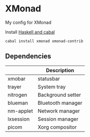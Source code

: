# XMonad

My config for XMonad

Install [Haskell and cabal](https://www.haskell.org/downloads/)

`cabal install xmonad xmonad-contrib`

## Dependencies

|                | Description                |
|----------------|----------------------------|
| xmobar         | statusbar                  |
| trayer         | System tray                |
| nitrogen       | Background setter          |
| blueman        | Bluetooth manager          |
| nm-applet      | Network manager            |
| lxsession      | Session manager            |
| picom          | Xorg compositor            |
